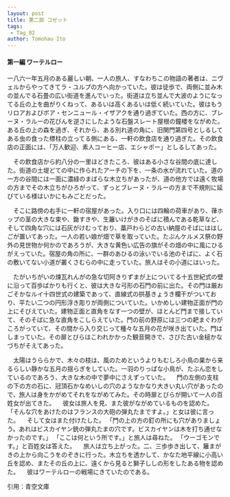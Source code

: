 ```yaml
---
layout: post
title: 第二部 コゼット
tags:
 - Tag_02
author: Tomohau Ito
---
```


#### 第一編 ワーテルロー  

一八六一年五月のある麗しい朝、一人の旅人、すなわちこの物語の著者は、ニヴェルからやってきてラ・ユルプの方へ向かっていた。彼は徒歩で、両側に並み木の並んでる石畳の広い街道を進んでいった。街道は立ち並んで大波のようになってる丘の上を曲がりくねって、あるいは高くあるいは低く続いていた。彼はもうリロアおよびボア・センニュール・イザアクを通り過ぎていた。西の方に、ブレーヌ・ラルーの花びんを逆さにしたような石盤スレート屋根の鐘楼をながめた。ある丘の上の森を過ぎ、それから、ある別れ道の角に、旧関門第四号としるしてある虫の食った標柱の立ってる側にある、一軒の飲食店を通り過ぎた。その飲食店の正面には、「万人歓迎、素人コーヒー店、エシャボー」としるしてあった。  

　その飲食店から約八分の一里ほどきたころ、彼はある小さな谷間の底に達した。街道の土堤どての中に作られたアーチの下を、一条の水が流れていた。道の一方の谷間には一面に濃緑のまばらな木立ちがあったが、道の他方では遠く牧場の方までその木立ちがひろがって、ずっとブレーヌ・ラルーの方まで不規則に延びている様はいかにもみごとだった。  

　そこに路傍の右手に一軒の宿屋があった。入り口には四輪の荷車があり、葎ホップの茎の大きな束や、鋤すきや、生籬いけがきのそばに積んである乾草など、そして四角な穴には石灰がけむっており、藁戸わらどの古い納屋のそばにははしごが置いてあった。一人の若い娘が畑で草を取っていた。たぶんケルメス祭の野外の見世物か何かのであろうが、大きな黄色い広告の旗がその畑の中に風にひるがえっていた。宿屋の角の所に、一群のあひるの泳いでいる池のそばに、よく石の敷いてない小道が叢くさむらの中に走っていた。旅人はその小道にはいった。  

　たがいちがいの煉瓦れんがの急な切阿きりずまが上についてる十五世紀式の壁に沿って百歩ばかりも行くと、彼は大きな弓形の石門の前に出た。その門は厳おごそかなルイ十四世式の建築であって、直線式の拱基きょうき欄干がついており、平たい二つの円形浮き彫りが両側についていた。いかめしい建物正面が門の上にそびえていた。建物正面と直角をなす一つの壁が、ほとんど門まで接していて、そのそばに急な直角をこしらえていた。門の前の野原には三つの耙まぐわがころがっていて、その間から入り交じって種々な五月の花が咲き出ていた。門はしまっていた。その扉とびらはこわれかかった観音開きで、さびた古い金槌かなづちがそえてあった。  

　太陽はうららかで、木々の枝は、風のためというよりもむしろ小鳥の巣から来るらしい静かな五月の揺らぎをしていた。一羽のりっぱな小鳥が、たぶん恋をしているのであろう、大きな木の中で夢中にさえずっていた。
　門の左側の支柱の下の方の石に、冠頂石かなめいしの穴のようなかなり大きい丸い穴があったので、旅人は身をかがめてそれをながめてみた。その時扉とびらが開いて一人の百姓女が出てきた。
　彼女は旅人を見、また彼がながめているものを認めた。
「そんな穴をあけたのはフランスの大砲の弾丸たまですよ。」と女は彼に言った。
　そして女はまた付けたした。
「門の上の方の釘の所にも穴がありましょう。あれはビスカイヤン銃の弾丸たまの穴です。ビスカイヤンは木を打ち通せなかったのです。」
「ここは何という所です。」と旅人は尋ねた。
「ウーゴモンです。」と百姓女は答えた。
　旅人は立ち上がった。二、三歩歩き出して、籬まがきの上から向こうをのぞきに行った。木立ちを透かして、かなた地平線に小高い丘を認め、またその丘の上に、遠くから見ると獅子ししの形をしたある物を認めた。
　彼はワーテルローの戦場にきていたのである。  

引用：青空文庫

